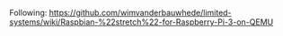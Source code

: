 Following: https://github.com/wimvanderbauwhede/limited-systems/wiki/Raspbian-%22stretch%22-for-Raspberry-Pi-3-on-QEMU

